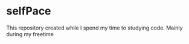 # selfPace
This repository created while I spend my time to studying code. Mainly during my freetime
